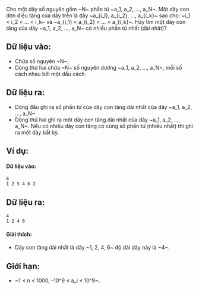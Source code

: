 Cho một dãy số nguyên gồm ~N~ phần tử ~a_1, a_2, …, a_N~. Một dãy con đơn điệu tăng của dãy trên là dãy ~a_{i_1}, a_{i_2}, …, a_{i_k}~ sao cho: ~i_1 < i_2 < … < i_k~ và ~a_{i_1} < a_{i_2} < … < a_{i_k}~. Hãy tìm một dãy con tăng của dãy ~a_1, a_2, …, a_N~ có nhiều phần tử nhất (dài nhât)?

## Dữ liệu vào:
- Chứa số nguyên ~N~;
- Dòng thứ hai chứa ~N~ số nguyên dương ~a_1, a_2, …, a_N~, mỗi số cách nhau bởi một dấu cách.

## Dữ liệu ra:
- Dòng đầu ghi ra số phần tử của dãy con tăng dài nhất của dãy ~a_1, a_2, …, a_N~
- Dòng thứ hai ghi ra một dãy con tăng dài nhất của dãy ~a_1, a_2, …, a_N~. Nếu có nhiều dãy con tăng có cùng số phần tử (nhiều nhất) thì ghi ra một dãy bất kỳ.

## Ví dụ:
#### Dữ liệu vào:
```
6
1 2 5 4 6 2
```

## Dữ liệu ra:
```
4
1 2 4 6
```

#### Giải thích:
- Dãy con tăng dài nhất là dãy ~1, 2, 4, 6~ độ dài dãy này là ~4~.

## Giới hạn:
- ~1 ≤ n ≤ 1000, -10^9 ≤ a_i ≤ 10^9~.